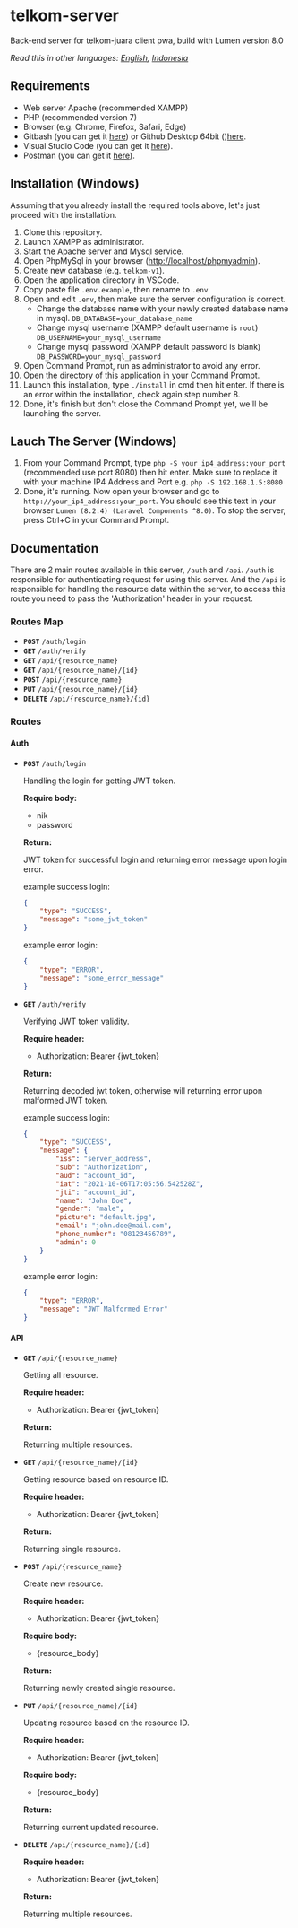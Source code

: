 # telkom-server

 Back-end server for telkom-juara client pwa, build with Lumen version 8.0

 *Read this in other languages: [English](https://github.com/diolan12/telkom-server), [Indonesia](https://github.com/diolan12/telkom-server/blob/main/README.id.md)*

## Requirements

- Web server Apache (recommended XAMPP)
- PHP (recommended version 7)
- Browser (e.g. Chrome, Firefox, Safari, Edge)
- Gitbash (you can get it [here](https://git-scm.com/downloads)) or Github Desktop 64bit ()[here](https://desktop.github.com/).
- Visual Studio Code (you can get it [here](https://code.visualstudio.com/Download)).
- Postman (you can get it [here](https://www.postman.com/downloads/)).

## Installation (Windows)

Assuming that you already install the required tools above, let's just proceed with the installation.

1. Clone this repository.
2. Launch XAMPP as administrator.
3. Start the Apache server and Mysql service.
4. Open PhpMySql in your browser (<http://localhost/phpmyadmin>).
5. Create new database (e.g. `telkom-v1`).
6. Open the application directory in VSCode.
7. Copy paste file `.env.example`, then rename to `.env`
8. Open and edit `.env`, then make sure the server configuration is correct.
    - Change the database name with your newly created database name in mysql.
    `DB_DATABASE=your_database_name`
    - Change mysql username (XAMPP default username is `root`)
    `DB_USERNAME=your_mysql_username`
    - Change mysql password (XAMPP default password is blank)
    `DB_PASSWORD=your_mysql_password`
9. Open Command Prompt, run as administrator to avoid any error.
10. Open the directory of this application in your Command Prompt.
11. Launch this installation, type `./install` in cmd then hit enter.
    If there is an error within the installation, check again step number 8.
12. Done, it's finish but don't close the Command Prompt yet, we'll be launching the server.

## Lauch The Server (Windows)

1. From your Command Prompt, type `php -S your_ip4_address:your_port` (recommended use port 8080) then hit enter.
    Make sure to replace it with your machine IP4 Address and Port e.g. `php -S 192.168.1.5:8080`
2. Done, it's running. Now open your browser and go to `http://your_ip4_address:your_port`. You should see this text in your browser `Lumen (8.2.4) (Laravel Components ^8.0)`.
To stop the server, press Ctrl+C in your Command Prompt.

## Documentation

There are 2 main routes available in this server, `/auth` and `/api`. `/auth` is responsible for authenticating request for using this server. And the `/api` is responsible for handling the resource data within the server, to access this route you need to pass the 'Authorization' header in your request.

### Routes Map

- **`POST`** `/auth/login`
- **`GET`** `/auth/verify`
- **`GET`** `/api/{resource_name}`
- **`GET`** `/api/{resource_name}/{id}`
- **`POST`** `/api/{resource_name}`
- **`PUT`** `/api/{resource_name}/{id}`
- **`DELETE`** `/api/{resource_name}/{id}`

### Routes

#### Auth

- **`POST`** `/auth/login`
  
  Handling the login for getting JWT token.

    **Require body:**
  - nik
  - password

  **Return:**

    JWT token for successful login and returning error message upon login error.

  example success login:

    ```json
    {
        "type": "SUCCESS",
        "message": "some_jwt_token"
    }
    ```

    example error login:

    ```json
    {
        "type": "ERROR",
        "message": "some_error_message"
    }
    ```

- **`GET`** `/auth/verify`

    Verifying JWT token validity.

    **Require header:**
  - Authorization: Bearer {jwt_token}

  **Return:**

    Returning decoded jwt token, otherwise will returning error upon malformed JWT token.

    example success login:

    ```json
    {
        "type": "SUCCESS",
        "message": {
            "iss": "server_address",
            "sub": "Authorization",
            "aud": "account_id",
            "iat": "2021-10-06T17:05:56.542528Z",
            "jti": "account_id",
            "name": "John Doe",
            "gender": "male",
            "picture": "default.jpg",
            "email": "john.doe@mail.com",
            "phone_number": "08123456789",
            "admin": 0
        }
    }
    ```

  example error login:

    ```json
    {
        "type": "ERROR",
        "message": "JWT Malformed Error"
    }
    ```

#### API

- **`GET`** `/api/{resource_name}`

    Getting all resource.

    **Require header:**
  - Authorization: Bearer {jwt_token}
  
  **Return:**

    Returning multiple resources.

- **`GET`** `/api/{resource_name}/{id}`

    Getting resource based on resource ID.
  
    **Require header:**
  - Authorization: Bearer {jwt_token}

  **Return:**

    Returning single resource.

- **`POST`** `/api/{resource_name}`

    Create new resource.
  
    **Require header:**
  - Authorization: Bearer {jwt_token}

  **Require body:**
  - {resource_body}

  **Return:**

    Returning newly created single resource.

- **`PUT`** `/api/{resource_name}/{id}`

    Updating resource based on the resource ID.
  
    **Require header:**
  - Authorization: Bearer {jwt_token}

  **Require body:**
  - {resource_body}
  
  **Return:**

    Returning current updated resource.

- **`DELETE`** `/api/{resource_name}/{id}`
  
    **Require header:**
  - Authorization: Bearer {jwt_token}
  
  **Return:**

    Returning multiple resources.
